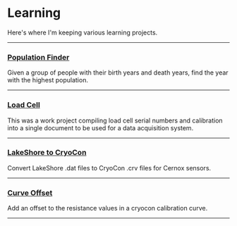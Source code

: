 # Learning

Here's where I'm keeping various learning projects.

----------

### [Population Finder](./PopulationFinder#population-finder)

Given a group of people with their birth years and death years, find the year with the highest population.

---------

### [Load Cell](./LoadCells#load-cells)

This was a work project compiling load cell serial numbers and calibration into a single document to be used for a data acquisition system.

---------

### [LakeShore to CryoCon](./LS_to_CCon#LS_to_CCon)
Convert LakeShore .dat files to CryoCon .crv files for Cernox sensors.

---------

### [Curve Offset](./CurveOffset#CurveOffset)
Add an offset to the resistance values in a cryocon calibration curve.

---------
